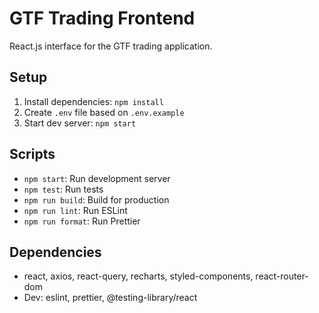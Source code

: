 # GTF Trading Frontend

React.js interface for the GTF trading application.

## Setup
1. Install dependencies: `npm install`
2. Create `.env` file based on `.env.example`
3. Start dev server: `npm start`

## Scripts
- `npm start`: Run development server
- `npm test`: Run tests
- `npm run build`: Build for production
- `npm run lint`: Run ESLint
- `npm run format`: Run Prettier

## Dependencies
- react, axios, react-query, recharts, styled-components, react-router-dom
- Dev: eslint, prettier, @testing-library/react
